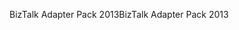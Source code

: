 <span data-ttu-id="20d7f-101">BizTalk Adapter Pack 2013</span><span class="sxs-lookup"><span data-stu-id="20d7f-101">BizTalk Adapter Pack 2013</span></span>